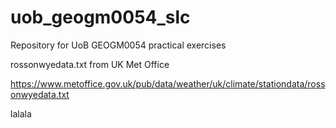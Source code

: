 # uob_geogm0054_slc

Repository for UoB GEOGM0054 practical exercises

rossonwyedata.txt from UK Met Office

https://www.metoffice.gov.uk/pub/data/weather/uk/climate/stationdata/rossonwyedata.txt

lalala
